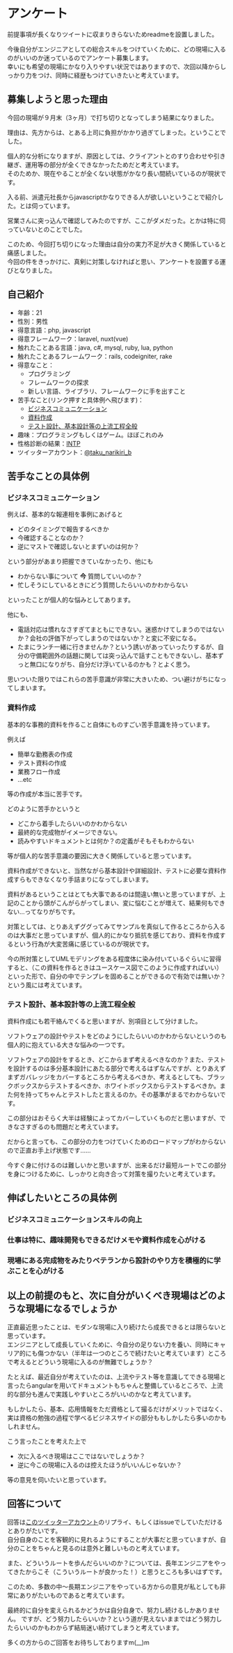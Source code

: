 # アンケート

前提事項が長くなりツイートに収まりきらないためreadmeを設置しました。

今後自分がエンジニアとしての総合スキルをつけていくために、どの現場に入るのがいいのか迷っているのでアンケート募集します。  
幸いにも希望の現場にかなり入りやすい状況ではありますので、次回以降からしっかり力をつけ、同時に経歴もつけていきたいと考えています。

## 募集しようと思った理由

今回の現場が９月末（3ヶ月）で打ち切りとなってしまう結果になりました。  

理由は、先方からは、とある上司に負担がかかり過ぎてしまった。ということでした。

個人的な分析になりますが、原因としては、クライアントとのすり合わせや引き継ぎ、運用等の部分が全くできなかったためだと考えています。  
そのためか、現在やることが全くない状態がかなり長い間続いているのが現状です。

入る前、派遣元社長からjavascriptかなりできる人が欲しいということで紹介した。とは伺っています。

営業さんに突っ込んで確認してみたのですが、ここがダメだった。とかは特に伺っていないとのことでした。

このため、今回打ち切りになった理由は自分の実力不足が大きく関係していると痛感しました。  
今回の件をきっかけに、真剣に対策しなければと思い、アンケートを設置する運びとなりました。

## 自己紹介

- 年齢：21
- 性別：男性
- 得意言語：php, javascript
- 得意フレームワーク：laravel, nuxt(vue)
- 触れたことある言語：java, c#, mysql, ruby, lua, python
- 触れたことあるフレームワーク：rails, codeigniter, rake
- 得意なこと：
  - プログラミング
  - フレームワークの探求
  - 新しい言語、ライブラリ、フレームワークに手を出すこと
- 苦手なこと(リンク押すと具体例へ飛びます)：
  - [ビジネスコミュニケーション](###ビジネスコミュニケーション)
  - [資料作成](###資料作成)
  - [テスト設計、基本設計等の上流工程全般](###テスト設計、基本設計等の上流工程全般)
- 趣味：プログラミングもしくはゲーム。ほぼこれのみ
- 性格診断の結果：[INTP](https://www.16personalities.com/ja/intp%E5%9E%8B%E3%81%AE%E6%80%A7%E6%A0%BC)
- ツイッターアカウント：[@taku_narikiri_b](https://twitter.com/taku_narikiri_b)

## 苦手なことの具体例

### ビジネスコミュニケーション

例えば、基本的な報連相を事例にあげると

- どのタイミングで報告するべきか
- 今確認することなのか？
- 逆にマストで確認しないとまずいのは何か？

という部分があまり把握できていなかったり、他にも

- わからない事について **今** 質問していいのか？
- 忙しそうにしているときにどう質問したらいいのかわからない

といったことが個人的な悩みとしてあります。

他にも、

- 電話対応は慣れなさすぎてまともにできない。迷惑かけてしまうのではないか？会社の評価下がってしまうのではないか？と変に不安になる。
- たまにランチ一緒に行きませんか？という誘いがあっていったりするが、自分の守備範囲外の話題に関しては突っ込んで話すこともできないし、基本ずっと無口になりがち、自分だけ浮いているのかも？とよく思う。

思いついた限りではこれらの苦手意識が非常に大きいため、つい避けがちになってしまいます。

### 資料作成

基本的な事務的資料を作ること自体にものすごい苦手意識を持っています。

例えば

- 簡単な勤務表の作成
- テスト資料の作成
- 業務フロー作成
- ...etc

等の作成が本当に苦手です。

どのように苦手かというと

- どこから着手したらいいのかわからない
- 最終的な完成物がイメージできない。
- 読みやすいドキュメントとは何か？の定義がそもそもわからない

等が個人的な苦手意識の要因に大きく関係していると思っています。

資料作成ができないと、当然ながら基本設計や詳細設計、テストに必要な資料作成すらもできなくなり手詰まりになってしまいます。

資料があるということはとても大事であるのは間違い無いと思っていますが、上記のことから頭がこんがらがってしまい、変に悩むことが増えて、結果何もできない…ってなりがちです。

対策としては、とりあえずググってみてサンプルを真似して作るところから入るのは大事だと思っていますが、個人的にかなり抵抗を感じており、資料を作成するという行為が大変苦痛に感じているのが現状です。

今の所対策としてUMLモデリングをある程度体に染み付いているぐらいに習得すると、（この資料を作るときはユースケース図でこのように作成すればいい）といった形で、自分の中でテンプレを固めることができるので有効では無いか？という風には考えています。

### テスト設計、基本設計等の上流工程全般

資料作成にも若干絡んでくると思いますが、別項目として分けました。

ソフトウェアの設計やテストをどのようにしたらいいのかわからないというのも個人的に抱えている大きな悩みの一つです。

ソフトウェアの設計をするとき、どこからまず考えるべきなのか？また、テストを設計するのは多分基本設計にあたる部分で考えるはずなんですが、とりあえずまずガバレッジをカバーするところから考えるべきか、考えるとしても、ブラックボックスからテストするべきか、ホワイトボックスからテストするべきか。また何を持ってちゃんとテストしたと言えるのか。その基準がまるでわからないです。

この部分はおそらく大半は経験によってカバーしていくものだと思いますが、できなさすぎるのも問題だと考えています。

だからと言っても、この部分の力をつけていくためのロードマップがわからないので正直お手上げ状態です……

今すぐ身に付けるのは難しいかと思いますが、出来るだけ最短ルートでこの部分を身につけるために、しっかりと向き合って対策を撮りたいと考えています。

## 伸ばしたいところの具体例

### ビジネスコミュニケーションスキルの向上

### 仕事は特に、趣味開発もできるだけメモや資料作成を心がける

### 現場にある完成物をみたりベテランから設計のやり方を積極的に学ぶことを心がける

## 以上の前提のもと、次に自分がいくべき現場はどのような現場になるでしょうか

正直最近思ったことは、モダンな現場に入り続けたら成長できるとは限らないと思っています。  
エンジニアとして成長していくために、今自分の足りない力を養い、同時にキャリア的にも傷つかない（半年は一つのところで続けたいと考えています）ところで考えるとどういう現場に入るのが無難でしょうか？

たとえば、最近自分が考えていたのは、上流やテスト等を意識してできる現場と言ったらangularを用いてドキュメントもちゃんと整備しているところで、上流的な部分も進んで実践しやすいところがいいのかなと考えています。

もしかしたら、基本、応用情報をただ資格として撮るだけがメリットではなく、実は資格の勉強の過程で学べるビジネスサイドの部分ももしかしたら多いのかもしれません。

こう言ったことを考えた上で

- 次に入るべき現場はここではないでしょうか？
- 逆に今この現場に入るのは控えたほうがいいんじゃないか？

等の意見を伺いたいと思っています。

## 回答について

回答は[このツイッターアカウント](https://twitter.com/taku_narikiri_b)のリプライ、もしくはissueでしていただけるとありがたいです。  
自分自身のことを客観的に見れるようにすることが大事だと思っていますが、自分のことをちゃんと見るのは意外と難しいものと考えています。  

また、どういうルートを歩んだらいいのか？については、長年エンジニアをやってきたからこそ（こういうルートが良かった！）と思うところも多いはずです。

このため、多数の中〜長期エンジニアをやっている方からの意見が私としても非常にありがたいものであると考えています。

最終的に自分を変えられるかどうかは自分自身で、努力し続けるしかありません。
ですが、どう努力したらいいか？という道が見えないままではどう努力したらいいのかもわからず結局迷い続けてしまうと考えています。

多くの方からのご回答をお待ちしておりますm(__)m
